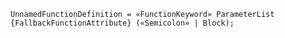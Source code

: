 <!-- This file is generated automatically by infrastructure scripts. Please don't edit by hand. -->

<!-- markdownlint-disable first-line-h1 -->

```{ .ebnf .slang-ebnf #UnnamedFunctionDefinition }
UnnamedFunctionDefinition = «FunctionKeyword» ParameterList {FallbackFunctionAttribute} («Semicolon» | Block);
```
